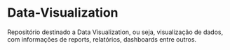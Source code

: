 # Data-Visualization
Repositório destinado a Data Visualization, ou seja, visualização de dados, com informações de reports, relatórios, dashboards entre outros.
